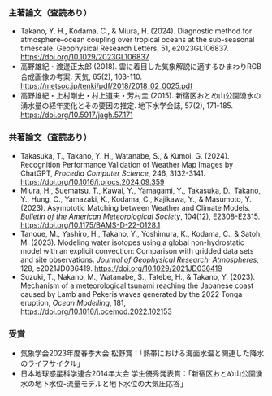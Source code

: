 ### 主著論文（査読あり）
- Takano, Y. H., Kodama, C., & Miura, H. (2024). Diagnostic method for atmosphere–ocean coupling over tropical oceans at the sub-seasonal timescale. Geophysical Research Letters, 51, e2023GL106837. https://doi.org/10.1029/2023GL106837 
- 高野雄紀・渡邊正太郎 (2018). 雲に着目した気象解説に適するひまわりRGB合成画像の考案. 天気, 65(2), 103-110. https://metsoc.jp/tenki/pdf/2018/2018_02_0025.pdf
- 高野雄紀・上村剛史・村上道夫・芳村圭 (2015). 新宿区おとめ山公園湧水の湧水量の経年変化とその要因の推定. 地下水学会誌, 57(2), 171-185. https://doi.org/10.5917/jagh.57.171

### 共著論文（査読あり）
- Takasuka, T., Takano, Y. H., Watanabe, S., & Kumoi, G. (2024). Recognition Performance Validation of Weather Map Images by ChatGPT, *Procedia Computer Science*, 246, 3132-3141. https://doi.org/10.1016/j.procs.2024.09.359
- Miura, H., Suematsu, T., Kawai, Y., Yamagami, Y., Takasuka, D., Takano, Y., Hung, C., Yamazaki, K., Kodama, C., Kajikawa, Y., & Masumoto, Y. (2023). Asymptotic Matching between Weather and Climate Models. *Bulletin of the American Meteorological Society*, 104(12), E2308-E2315. https://doi.org/10.1175/BAMS-D-22-0128.1
- Tanoue, M., Yashiro, H., Takano, Y., Yoshimura, K., Kodama, C., & Satoh, M. (2023). Modeling water isotopes using a global non-hydrostatic model with an explicit convection: Comparison with gridded data sets and site observations. *Journal of Geophysical Research: Atmospheres*, 128, e2021JD036419. https://doi.org/10.1029/2021JD036419 
- Suzuki, T., Nakano, M., Watanabe, S., Tatebe, H., & Takano, Y. (2023). Mechanism of a meteorological tsunami reaching the Japanese coast caused by Lamb and Pekeris waves generated by the 2022 Tonga eruption, *Ocean Modelling*, 181, https://doi.org/10.1016/j.ocemod.2022.102153

### 受賞
- 気象学会2023年度春季大会 松野賞：「熱帯における海面水温と関連した降水のライフサイクル」
- 日本地球惑星科学連合2014年大会 学生優秀発表賞：「新宿区おとめ山公園湧水の地下水位-流量モデルと地下水位の大気圧応答」

